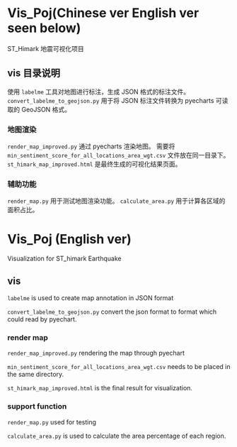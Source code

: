 # Vis_Poj(Chinese ver English ver seen below)

ST_Himark 地震可视化项目

## vis 目录说明

使用 `labelme` 工具对地图进行标注，生成 JSON 格式的标注文件。
`convert_labelme_to_geojson.py` 用于将 JSON 标注文件转换为 pyecharts 可读取的 GeoJSON 格式。

### 地图渲染

`render_map_improved.py` 通过 pyecharts 渲染地图。
需要将 `min_sentiment_score_for_all_locations_area_wgt.csv` 文件放在同一目录下。
`st_himark_map_improved.html` 是最终生成的可视化结果页面。

### 辅助功能
`render_map.py` 用于测试地图渲染功能。
`calculate_area.py` 用于计算各区域的面积占比。

# Vis_Poj (English ver)

Visualization for ST_himark Earthquake

## vis

`labelme` is used to create map annotation in JSON format

`convert_labelme_to_geojson.py`  convert the json format to format which could read by pyechart.

### render map

`render_map_improved.py` rendering the map through pyechart

`min_sentiment_score_for_all_locations_area_wgt.csv` needs to be placed in the same directory.

`st_himark_map_improved.html` is the final result for visualization.

### support function

`render_map.py` used for testing

`calculate_area.py` is used to calculate the area percentage of each region.

